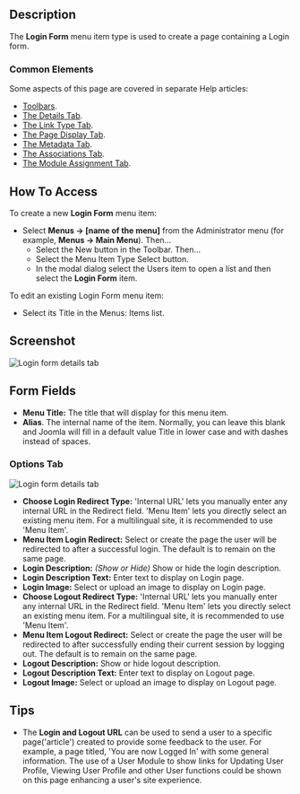<!-- Filename: Help4.x:Menu_Item:_Login_Form / Display title: Login Form -->

## Description

The **Login Form** menu item type is used to create a page containing a
Login form.

### Common Elements

Some aspects of this page are covered in separate Help articles:

* [Toolbars](jdocmanual?article=help/common-elements/toolbars).
* [The Details Tab](jdocmanual?article=help/menu-items-common/menu-item-details).
* [The Link Type Tab](jdocmanual?article=help/menu-items-common/menu-item-link-type).
* [The Page Display Tab](jdocmanual?article=help/menu-items-common/menu-item-page-display).
* [The Metadata Tab](jdocmanual?article=help/menu-items-common/menu-item-metadata).
* [The Associations Tab](jdocmanual?article=help/common-elements/edit-associations).
* [The Module Assignment Tab](jdocmanual?article=help/menu-items-common/menu-item-module-assignment).

## How To Access

To create a new **Login Form** menu item:

- Select **Menus → \[name of the menu\]** from the Administrator
  menu (for example, **Menus → Main Menu**). Then...
  - Select the New button in the Toolbar. Then...
  - Select the Menu Item Type Select button.
  - In the modal dialog select the Users item to open a list and then
    select the **Login Form** item.

To edit an existing Login Form menu item:

- Select its Title in the Menus: Items list.

## Screenshot

![Login form details tab](../../../en/images/menu-items/users-login-form-details-tab.png)

## Form Fields

- **Menu Title:** The title that will display for this menu item.
- **Alias**. The internal name of the item. Normally, you can leave this
  blank and Joomla will fill in a default value Title in lower case and
  with dashes instead of spaces.

### Options Tab

![Login form details tab](../../../en/images/menu-items/users-login-form-options-tab.png)

- **Choose Login Redirect Type:** 'Internal URL' lets you manually enter
  any internal URL in the Redirect field. 'Menu Item' lets you directly
  select an existing menu item. For a multilingual site, it is
  recommended to use 'Menu Item'.
- **Menu Item Login Redirect:** Select or create the page the user will
  be redirected to after a successful login. The default is to remain on
  the same page.
- **Login Description:** *(Show or Hide)* Show or hide the login
  description.
- **Login Description Text:** Enter text to display on Login page.
- **Login Image:** Select or upload an image to display on Login page.
- **Choose Logout Redirect Type:** 'Internal URL' lets you manually
  enter any internal URL in the Redirect field. 'Menu Item' lets you
  directly select an existing menu item. For a multilingual site, it is
  recommended to use 'Menu Item'.
- **Menu Item Logout Redirect:** Select or create the page the user will
  be redirected to after successfully ending their current session by
  logging out. The default is to remain on the same page.
- **Logout Description:** Show or hide logout description.
- **Logout Description Text:** Enter text to display on Logout page.
- **Logout Image:** Select or upload an image to display on Logout page.

## Tips

- The **Login and Logout URL** can be used to send a user to a specific
  page('article') created to provide some feedback to the user. For
  example, a page titled, 'You are now Logged In' with some general
  information. The use of a User Module to show links for Updating User
  Profile, Viewing User Profile and other User functions could be shown
  on this page enhancing a user's site experience.
